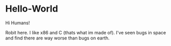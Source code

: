 # Hello-World
Hi Humans!

Robit here. I like x86 and C (thats what im made of).
I've seen bugs in space and find there are way worse than bugs on earth.
